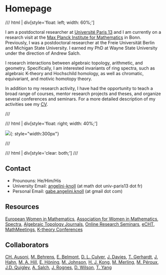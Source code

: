 # Homepage


/// html | div[style='float: left; width: 60%;']

I am a postdoctoral researcher at [Université Paris 13](https://www.math.univ-paris13.fr/) and I am currently on a research visit at the [Max Planck Institute for Mathematics](https://www.mpim-bonn.mpg.de/) in Bonn. Previously, I was a postdoctoral researcher at the Freie Universität Berlin and Michigan State University. I earned my PhD at Wayne State University under the direction of Andrew Salch.

I research interactions between algebraic topology, arithmetic, and geometry. Specifically, I am interested invariants of ring spectra, such as algebraic K-theory and Hochschild homology, as well as chromatic, equivariant, and motivic homotopy theory.

In addition to my research activity, I have had the opportunity to teach a broad range of courses, mentor research projects and theses, and organize several conferences and seminars. For a more detailed description of my activities see my [CV](static/CV-angeliniknoll.pdf). 

///

/// html | div[style='float: right; width: 40%;']

![](gimages/g.jpg){: style="width:300px"}

///


/// html | div[style='clear: both;']
///


## Contact

* Prounouns: He/Him/His
* University Email: [angelini-knoll](mailto:angelini-knoll@math.univ-paris13.fr) (at math dot univ-paris13 dot fr) 
* Personal Email: [gabe.angelini.knoll](mailto:gabe.angelini.knoll@gmail.com) (at gmail dot com)


## Resources

[European Women in Mathematics](https://www.europeanwomeninmaths.org/), [Association for Women in Mathematics](https://awm-math.org/), [Spectra](https://lgbtmath.org/index.html), [Algebraic Topology Journals](https://s.wayne.edu/isaksen/algebraic-topology-journals/), [Online Research Seminars](https://researchseminars.org/), [eCHT](https://s.wayne.edu/echt/), [MathMeetings](https://mathmeetings.net/at-gt), [K-theory Conferences](https://sites.unimi.it/ktf/k-theory-conferences/) 

## Collaborators

[CH. Ausoni](https://www.math.univ-paris13.fr/~ausoni/), [M. Behrens](https://www3.nd.edu/~mbehren1/), [E. Belmont](https://sites.google.com/case.edu/ebelmont), [D. L. Culver](https://dlculver.github.io/), [J. Davies](https://sites.google.com/view/jackmdavies/home), [T. Gerhardt](https://users.math.msu.edu/users/gerhar18/Home.html), [J. Hahn](https://web.mit.edu/~jhahn01/www/), [M. A. Hill](https://mikehill.math.umn.edu/), [E. Höning](https://evahoening.netlify.app/), [M. Johnson](https://maxj.phd/), [H. J.  Kong](https://hanajiakong.github.io/), [M. Merling](https://www2.math.upenn.edu/~mmerling/), [M. Péroux](https://www.maximilienperoux.com/), [J.D. Quigley](https://quigleyjd.github.io/), [A. Salch](https://clasprofiles.wayne.edu/profile/dy8211), [J. Rognes](https://www.mn.uio.no/math/personer/vit/rognes/), [D. Wilson](https://dylwil3.github.io/), [T. Yang](https://math.mit.edu/directory/profile.html?pid=2451)
